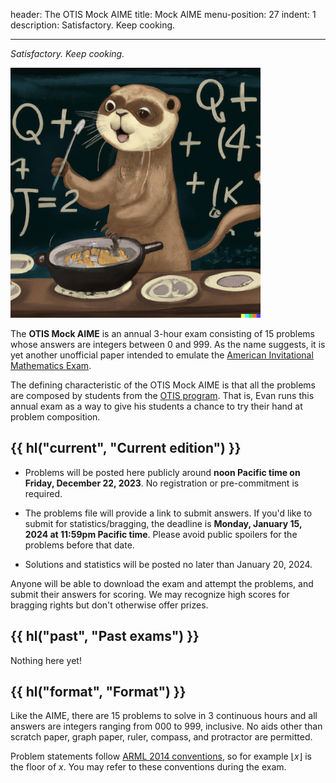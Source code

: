 header: The OTIS Mock AIME
title: Mock AIME
menu-position: 27
indent: 1
description: Satisfactory. Keep cooking.

---

_Satisfactory. Keep cooking._

<img src="static/otter-cooking.png"
  alt="An otter in front of a blackboard cooking a dish."
  width="400" />

The **OTIS Mock AIME** is an annual 3-hour exam consisting of 15 problems
whose answers are integers between $0$ and $999$.
As the name suggests, it is yet another unofficial paper intended to emulate the
[American Invitational Mathematics Exam][aime].

The defining characteristic of the OTIS Mock AIME is that all the problems
are composed by students from the [OTIS program](otis.html).
That is, Evan runs this annual exam as a way to give his students
a chance to try their hand at problem composition.

## {{ hl("current", "Current edition") }}

- Problems will be posted here publicly around
  **noon Pacific time on Friday, December 22, 2023**.
  No registration or pre-commitment is required.

- The problems file will provide a link to submit answers.
  If you'd like to submit for statistics/bragging, the deadline is
  **Monday, January 15, 2024 at 11:59pm Pacific time**.
  Please avoid public spoilers for the problems before that date.

- Solutions and statistics will be posted no later than January 20, 2024.

Anyone will be able to download the exam and attempt the problems,
and submit their answers for scoring.
We may recognize high scores for bragging rights
but don't otherwise offer prizes.

## {{ hl("past", "Past exams") }}

Nothing here yet!

## {{ hl("format", "Format") }}

Like the AIME, there are 15 problems to solve in 3 continuous hours
and all answers are integers ranging from 000 to 999, inclusive.
No aids other than scratch paper, graph paper, ruler, compass,
and protractor are permitted.

Problem statements follow [ARML 2014 conventions][arml],
so for example $\left\lfloor x \right\rfloor$ is the floor of $x$.
You may refer to these conventions during the exam.

[aime]: https://en.wikipedia.org/wiki/American_Invitational_Mathematics_Examination
[arml]: /static/ARML_Conventions_2014.pdf
